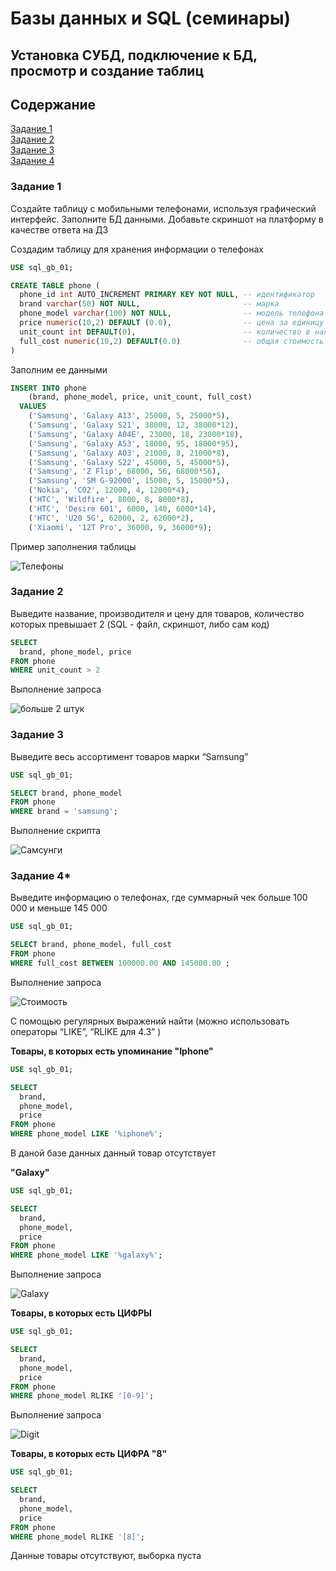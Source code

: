 # Базы данных и SQL (семинары)
##  Установка СУБД, подключение к БД, просмотр и создание таблиц

## Содержание

[Задание 1](#задание-1)<br>
[Задание 2](#задание-2)<br>
[Задание 3](#задание-3)<br>
[Задание 4](#задание-4)

### Задание 1

Создайте таблицу с мобильными телефонами, используя графический интерфейс. Заполните БД данными. Добавьте скриншот на платформу в качестве ответа на ДЗ

Создадим таблицу для хранения информации о телефонах

```SQL
USE sql_gb_01;

CREATE TABLE phone (
  phone_id int AUTO_INCREMENT PRIMARY KEY NOT NULL, -- идентификатор
  brand varchar(50) NOT NULL,                       -- марка
  phone_model varchar(100) NOT NULL,                -- модель телефона
  price numeric(10,2) DEFAULT (0.0),                -- цена за единицу
  unit_count int DEFAULT(0),                        -- количество в наличии
  full_cost numeric(10,2) DEFAULT(0.0)              -- общая стоимость
)
```

Заполним ее данными

```SQL
INSERT INTO phone 
    (brand, phone_model, price, unit_count, full_cost)
  VALUES 
    ('Samsung', 'Galaxy A13', 25000, 5, 25000*5),
    ('Samsung', 'Galaxy S21', 38000, 12, 38000*12),
    ('Samsung', 'Galaxy A04E', 23000, 18, 23000*18),
    ('Samsung', 'Galaxy A53', 18000, 95, 18000*95),
    ('Samsung', 'Galaxy A03', 21000, 8, 21000*8),
    ('Samsung', 'Galaxy S22', 45000, 5, 45000*5),
    ('Samsung', 'Z Flip', 68000, 56, 68000*56),
    ('Samsung', 'SM G-92000', 15000, 5, 15000*5),
    ('Nokia', 'C02', 12000, 4, 12000*4),
    ('HTC', 'Wildfire', 8000, 8, 8000*8),
    ('HTC', 'Desire 601', 6000, 140, 6000*14),
    ('HTC', 'U20 5G', 62000, 2, 62000*2),
    ('Xiaomi', '12T Pro', 36000, 9, 36000*9);
```
  
Пример заполнения таблицы

![Телефоны](img/img_01.png)

### Задание 2

Выведите название, производителя и цену для товаров, количество которых превышает 2 (SQL - файл, скриншот, либо сам код)

```SQL
SELECT
  brand, phone_model, price
FROM phone 
WHERE unit_count > 2
```

Выполнение запроса

![больше 2 штук](img/img_02.png)

### Задание 3

Выведите весь ассортимент товаров марки “Samsung”

```sql
USE sql_gb_01;

SELECT brand, phone_model 
FROM phone
WHERE brand = 'samsung';
```

Выполнение скрипта

![Самсунги](img/img_03.png)


### Задание 4*

Выведите информацию о телефонах, где суммарный чек больше 100 000 и меньше 145 000

```sql
USE sql_gb_01;

SELECT brand, phone_model, full_cost 
FROM phone
WHERE full_cost BETWEEN 100000.00 AND 145000.00 ;
```
Выполнение запроса

![Стоимость](img/img_04.png)

С помощью регулярных выражений найти (можно использовать операторы “LIKE”, “RLIKE для 4.3” )

**Товары, в которых есть упоминание "Iphone"**

```sql
USE sql_gb_01;

SELECT
  brand,
  phone_model,
  price
FROM phone
WHERE phone_model LIKE '%iphone%';
```

В даной базе данных данный товар отсутствует

**"Galaxy"**

```sql
USE sql_gb_01;

SELECT
  brand,
  phone_model,
  price
FROM phone
WHERE phone_model LIKE '%galaxy%';
```

Выполнение запроса

![Galaxy](img/img_05.png)


**Товары, в которых есть ЦИФРЫ**

```sql
USE sql_gb_01;

SELECT
  brand,
  phone_model,
  price
FROM phone
WHERE phone_model RLIKE '[0-9]';
```
Выполнение запроса

![Digit](img/img_06.png)

**Товары, в которых есть ЦИФРА "8"**

```sql
USE sql_gb_01;

SELECT
  brand,
  phone_model,
  price
FROM phone
WHERE phone_model RLIKE '[8]';
```

Данные товары отсутствуют, выборка пуста

